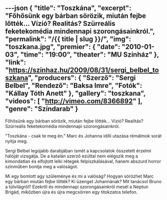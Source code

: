 ---json
{
    "title": "Toszkána",
    "excerpt": "Főhősünk egy bárban sörözik, miután fejbe lőtték... Vízió? Realitás? Szürreális feketekomédia mindennapi szorongásainkról.",
    "permalink": "/{{ title | slug }}/",
    "img": "toszkana.jpg",
    "premier": {
        "date": "2010-01-03",
        "time": "19:00",
        "theater": "MU Színház"
    },
    "link": "https://szinhaz.hu/2009/08/31/sergi_belbel_toszkana",
    "producers": {
        "Szerző": "Sergi Belbel",
        "Rendező": "Baksa Imre",
        "Fotók": "Kállay Tóth Anett"
    },
    "gallery": "toszkana",
    "videos": [
        "http://vimeo.com/8366892"
    ],
    "genre": "Színdarab"
}
---

Főhősünk egy bárban sörözik, miután fejbe lőtték... Vízió? Realitás? Szürreális feketekomédia mindennapi szorongásainkról.

"Toszkána - csak te meg én." Marc és Johanna idilli utazása rémálmok sorát nyitja meg.

Sergi Belbel legújabb darabjában ismét a kapcsolatok összetett érzelmi hálóját vizsgálja. De a katalán szerző ezúttal nem elégszik meg a kimondatlan és elfojtott lelki rétegek felpiszkálásával, hanem abszurd horror színműben bontja meg a valóságot.

Mi egy bomlott agy szüleménye és mi a valóság? Hogyan sörözhet Marc egy bárban miután fejbe lőtték? Ki üzenget Johannának? Mit tanácsol Bruno a túlvilágról? Ezekről és mindennapi szorongásainkról mesél a Neptun Brigád, miközben újra és újra megcsörren egy titokzatos telefon.